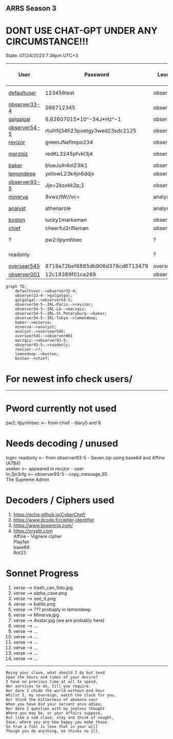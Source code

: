 ## ARRS Season 3 
# DONT USE CHAT-GPT UNDER ANY CIRCUMSTANCE!!!
State: 07/24/2023 7:36pm UTC+3

| User                                       | Password                          | Level    | Status     | Name          | Solved-Status (Presumed) |
|--------------------------------------------|-----------------------------------|----------|------------|---------------|--------------------------|
| [defaultuser](./Users/defaultuser.md)      | 123456test                        | observer | Active     | System user   | Solved                   | 
| [observer33-4](./Users/observer33-4.md)    | 098712345                         | observer | Not Active | James Torwind | Solved                   |   
| [galgalgal](./Users/galgalgal.md)          | 6.62607015\*10^−34J\*Hz^−1        | observer | Active     | Max Planck    | Solved                   |  
| [observer54-5](./Users/observer54-5.md)    | rtuihfij34fi23poetgy3wed23sdc2125 | observer | Not Active | Deleted       | Solved                   |
| [revizor](./Users/revizor.md)              | greenJNefimpo234                  | observer | Active     | confidential  | WIP                      |
| [marzqiz](./Users/marzqiz.md)              | redKL3245pfvkl3j4                 | observer | Active     | System user   | Solved                   |
| [baker](./Users/baker.md)                  | blueJuih4ol23ik1                  | observer | Active     | Mike          | Solved                   | 
| [lemondeep](./Users/lemondeep.md)          | yellowL23k4jn6ddjx                | observer | Active     | confidential  | Solved                   |
| [observer93-5](./Users/observer93-5.md)    | Jje=2ksxkk2p;1                    | observer | Active     | Homer Smith   | WIP                      |
| [minerva](./Users/minerva.md)              | 8vwz/tW//vc=                      | analyst  | Active     | Minnie        | Solved                   |
| [analyst](./Users/analyst.md)              | athenarole                        | analyst  | not Active | Jack          | WIP                      |
| [boston](./Users/boston.md)                | lucky1marksman                    | observer | Active     | confidential  | WIP                      |
| [chief](./Users/chief.md)                  | cheerful2rifleman                 | observer | Active     | confidential  | WIP                      |
| ?                                          | pw2:llpymhbec                     | ?        | ?          | ?             | Not Unlocked             |
| readonly                                   |                                   | ?        | ?          | ?             | Not Unlocked             |
| [overseer545](./Users/overseer545.md)      | 8719a72bef8885db906d376cd6713479  | overseer | Active     | Hash          | WIP                      |
| [observer001](./Users/observer001.md)      | 12c19389f01ca269                  | observer | Active     | unknown       | WIP                      |

```mermaid
graph TD;
    defaultuser-->observer33-4;
    observer33-4-->galgalgal;
    galgalgal-->observer54-5;
    observer54-5--IRL-Paris-->revizor;
    observer54-5--IRL-LA-->marzqiz;
    observer54-5--IRL-St.Petersburg-->baker;
    observer54-5--IRL-Tokyo-->lemondeep;
    baker-->minerva;
    minerva-->analyst;
    analyst-->overseer545;
    overseer545-->observer001
    marzqiz-->observer93-5;
    observer93-5-->readonly;
    revizor-->?;
    lemondeep-->boston;
    boston-->chief;
```


# For newest info check users/
---
# Pword currently not used 
pw2: llpymhbec <-- from chief - diary5 and 8<br>

# Needs decoding / unused
login: readonly <-- from observer93-5 - Seven.zip using base64 and Affine (A7B4)<br>
seeker <-- appeared in revizor - user<br>
ln;3jn3rfg <-- observer93-5 - copy_message_65<br>
The Supreme Admin 


# Decoders / Ciphers used  
1. https://gchq.github.io/CyberChef/
2. https://www.dcode.fr/cipher-identifier
3. https://www.boxentriq.com/
4. https://cryptii.com  
Affine - Vignere cipher  
Playfair  
base64  
Rot23 

# Sonnet Progress  
1. verse --> trash_can_foto.jpg
2. verse --> alpha_case.png
3. verse --> see_it.png
4. verse --> battle.png
5. verse --> ??? probaply in lemondeep
6. verse --> Minerva.jpg
7. verse --> Avatar.jpg  (we are probably here)
8. verse --> ...
9. verse --> ...
10. verse --> ...
11. verse --> ...
12. verse --> ...
13. verse --> ...
14. verse --> ...
---
    Being your slave, what should I do but tend
    Upon the hours and times of your desire?
    I have no precious time at all to spend,
    Nor services to do, till you require.
    Nor dare I chide the world-without-end hour
    Whilst I, my sovereign, watch the clock for you.
    Nor think the bitterness of absence sour
    When you have bid your servant once adieu;
    Nor dare I question with my jealous thought
    Where you may be, or your affairs suppose,
    But like a sad slave, stay and think of nought,
    Save, where you are how happy you make those.
    So true a fool is love that in your will
    Though you do anything, he thinks no ill.
